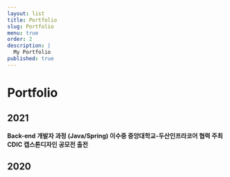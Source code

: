 ```yaml
---
layout: list
title: Portfolio
slug: Portfolio
menu: true
order: 2
description: |
  My Portfolio
published: true
---
```

# Portfolio

## 2021

**Back-end 개발자 과정 (Java/Spring) 이수중
중앙대학교-두산인프라코어 협력 주최 CDIC 캡스톤디자인 공모전 출전**

## 2020





